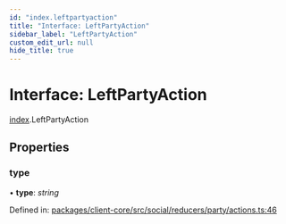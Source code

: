 ```yaml
---
id: "index.leftpartyaction"
title: "Interface: LeftPartyAction"
sidebar_label: "LeftPartyAction"
custom_edit_url: null
hide_title: true
---
```


# Interface: LeftPartyAction

[index](../modules/index.md).LeftPartyAction

## Properties

### type

• **type**: *string*

Defined in: [packages/client-core/src/social/reducers/party/actions.ts:46](https://github.com/xr3ngine/xr3ngine/blob/716a06460/packages/client-core/src/social/reducers/party/actions.ts#L46)
